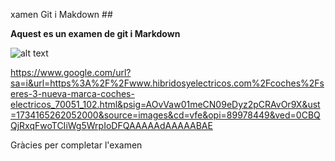 xamen Git i Makdown ##

**Aquest es un examen de git i Markdown**

![alt text](image.png)

https://www.google.com/url?sa=i&url=https%3A%2F%2Fwww.hibridosyelectricos.com%2Fcoches%2Fseres-3-nueva-marca-coches-electricos_70051_102.html&psig=AOvVaw01meCN09eDyz2pCRAvOr9X&ust=1734165262052000&source=images&cd=vfe&opi=89978449&ved=0CBQQjRxqFwoTCIiWg5WrpIoDFQAAAAAdAAAAABAE

Gràcies per completar l'examen 
